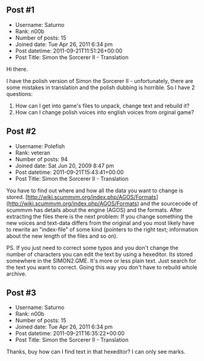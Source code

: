 ## Post #1
- Username: Saturno
- Rank: n00b
- Number of posts: 15
- Joined date: Tue Apr 26, 2011 6:34 pm
- Post datetime: 2011-09-21T11:51:26+00:00
- Post Title: Simon the Sorcerer II - Translation

Hi there.

I have the polish version of Simon the Sorcerer II - unfortunately, there are some mistakes in translation and the polish dubbing is horrible. So I have 2 questions:

1. How can I get into game's files to unpack, change text and rebuild it?
2. How can I change polish voices into english voices from orginal game?
## Post #2
- Username: Polefish
- Rank: veteran
- Number of posts: 94
- Joined date: Sat Jun 20, 2009 8:47 pm
- Post datetime: 2011-09-21T15:43:41+00:00
- Post Title: Simon the Sorcerer II - Translation

You have to find out where and how all the data you want to change is stored. [http://wiki.scummvm.org/index.php/AGOS/Formats](http://wiki.scummvm.org/index.php/AGOS/Formats) and the sourcecode of scummvm has details about the engine (AGOS) and the formats.
After extracting the files there is the next problem: If you change something the new voices and text-data differs from the original and you most likely have to rewrite an "index-file" of some kind (pointers to the right text; information about the new length of the files and so on).

PS. If you just need to correct some typos and you don't change the number of characters you can edit the text by using a hexeditor. Its stored somewhere in the SIMON2.GME. It's more or less plain text. Just search for the text you want to correct. Going this way you don't have to rebuild whole archive.
## Post #3
- Username: Saturno
- Rank: n00b
- Number of posts: 15
- Joined date: Tue Apr 26, 2011 6:34 pm
- Post datetime: 2011-09-21T16:35:22+00:00
- Post Title: Simon the Sorcerer II - Translation

Thanks, buy how can I find text in that hexeditor? I can only see marks.
